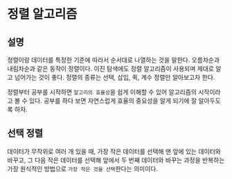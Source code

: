 # 정렬 알고리즘

## 설명

정렬이랑 데이터를 특정한 기준에 따라서 순서대로 나열하는 것을 말한다. 오름차순과 내림차순과 같은 동작이 정렬이다.
이진 탐색에도 정렬 알고리즘이 사용되며 제대로 알고 넘어가는 것이 좋다. 정렬의 종류는 선택, 삽입, 퀵, 계수 정렬만 알아보고자 한다.

정렬부터 공부를 시작하면 `알고리의 효율성`을 쉽게 이해할 수 있어 알고리즘의 시작이라고 볼 수 있다. 공부를 하다 보면 자연스럽게
효율의 중요성을 알게 되기에 잘 알아두도록 하자.

## 선택 정렬

데이터가 무작위로 여러 개 있을 때, 가장 작은 데이터를 선택해 맨 앞에 있는 데이터와 바꾸고, 그 다음 작은 데이터를 선택해 앞에서
두 번째 데이터와 바꾸는 과정을 반복하는 가장 원식적인 방법으로 `가장 작은 것을 선택`한다는 의미이다.

